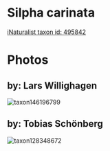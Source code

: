 
Silpha carinata
===============
  
[iNaturalist taxon id: 495842](https://www.inaturalist.org/taxa/495842)
# Photos

## by: Lars Willighagen
  
![taxon146196799](https://inaturalist-open-data.s3.amazonaws.com/photos/156632113/medium.jpeg)
## by: Tobias Schönberg
  
![taxon128348672](https://inaturalist-open-data.s3.amazonaws.com/photos/137395044/medium.jpeg)